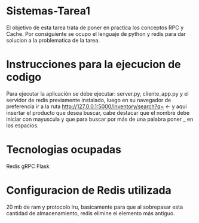 # Sistemas-Tarea1
El objetivo de esta tarea trata de poner en practica los conceptos RPC y Cache. Por consiguiente se ocupo el lenguaje de python y redis para dar solucion a la problematica de la tarea.



# Instrucciones para la ejecucion de codigo
Para ejecutar la aplicación se debe ejecutar: server.py, cliente_app.py y el servidor de redis previamente instalado, luego en su navegador de preferencia ir a la ruta http://127.0.0.1:5000/inventory/search?q= <- y aqui insertar el producto que desea buscar, cabe destacar que el nombre debe iniciar con mayuscula y que para buscar por más de una palabra poner _ en los espacios.

# Tecnologias ocupadas
Redis
gRPC
Flask


# Configuracion de Redis utilizada
20 mb de ram y protocolo lru, basicamente para que al sobrepasar esta cantidad de almacenamiento, redis elimine el elemento más antiguo.
